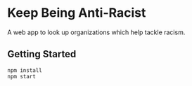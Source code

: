 # Keep Being Anti-Racist

A web app to look up organizations which help tackle racism.

## Getting Started

```
npm install
npm start
```
